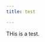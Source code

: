 ```yaml
---
title: test

---
```




<div id="test-div"> </div>

<script src="https://cdnjs.cloudflare.com/ajax/libs/echarts/4.1.0/echarts-en.min.js" integrity="sha256-x8R4YOgRkrX/cMbupOzglWi/gSM/WD8bfFHrE+r5TPM=" crossorigin="anonymous"></script>
<script src="/js/charts.js"></script>

<script src="https://cdnjs.cloudflare.com/ajax/libs/jquery/3.3.1/jquery.min.js" integrity="sha256-FgpCb/KJQlLNfOu91ta32o/NMZxltwRo8QtmkMRdAu8=" crossorigin="anonymous"></script>


<script> func(); </script>


THis is a test.



